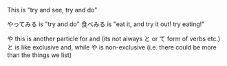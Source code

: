 This is "try and see, try and do"

やってみる is "try and do"
食べみる is "eat it, and try it out! try eating!"

や this is another particle for and (its not always と or て form of verbs etc.) と is like exclusive and, while や is non-exclusive (i.e. there could be more than the things we list)